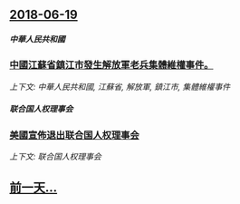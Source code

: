 ## [2018-06-19](/news/2018/06/19/index.md)

##### 中華人民共和國
### [中國江蘇省鎮江市發生解放軍老兵集體維權事件。 ](/news/2018/06/19/中國江蘇省鎮江市發生解放軍老兵集體維權事件.md)
_上下文: 中華人民共和國, 江蘇省, 解放軍, 鎮江市, 集體維權事件_

##### 联合国人权理事会
### [美國宣佈退出联合国人权理事会 ](/news/2018/06/19/美國宣佈退出联合国人权理事会.md)
_上下文: 联合国人权理事会_

## [前一天...](/news/2018/06/18/index.md)

